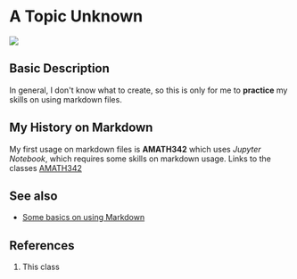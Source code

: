 # A Topic Unknown
![](https://th.bing.com/th/id/R.0ef3f46e721fc38992d27ae094d8839d?rik=pkkoLMJ1sYH5%2bQ&riu=http%3a%2f%2fcdn.ebaumsworld.com%2fmediaFiles%2fpicture%2f1035099%2f85708057.jpg&ehk=0s2rVcOCi7BxjLnx3xC6W7QoS3gzbFcqqunGh21%2boZw%3d&risl=&pid=ImgRaw&r=0)

## Basic Description
In general, I don't know what to create, so this is only for me to **practice** my skills on using markdown files.

## My History on Markdown
My first usage on markdown files is **AMATH342** which uses *Jupyter Notebook*, which requires some skills on markdown usage. Links to the classes [AMATH342](https://canvas.uw.edu/courses/1514011)


## See also
- [Some basics on using Markdown](https://www.markdownguide.org/cheat-sheet/)


## References
1. This class